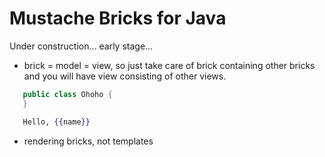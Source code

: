 
Mustache Bricks for Java
========================

Under construction... early stage...


* brick = model = view, so just take care of brick containing other
  bricks and you will have view consisting of other views.

```java
   public class Ohoho {
   }
```

```mustache
   Hello, {{name}}
```

* rendering bricks, not templates

